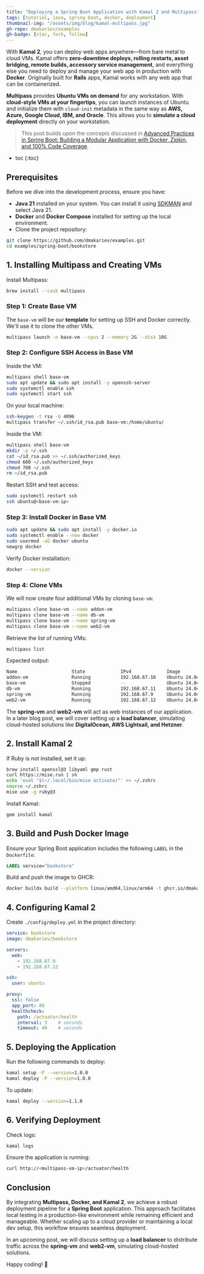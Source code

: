 ```yaml
---
title: "Deploying a Spring Boot Application with Kamal 2 and Multipass"
tags: [tutorial, java, spring boot, docker, deployment]
thumbnail-img: "/assets/img/blog/kamal-multipass.jpg"
gh-repo: dmakariev/examples
gh-badge: [star, fork, follow]
---
```


With **Kamal 2**, you can deploy web apps anywhere—from bare metal to cloud VMs. Kamal offers **zero-downtime deploys, rolling restarts, asset bridging, remote builds, accessory service management**, and everything else you need to deploy and manage your web app in production with **Docker**. Originally built for **Rails** apps, Kamal works with any web app that can be containerized.

**Multipass** provides **Ubuntu VMs on demand** for any workstation. With **cloud-style VMs at your fingertips**, you can launch instances of Ubuntu and initialize them with `cloud-init` metadata in the same way as **AWS, Azure, Google Cloud, IBM, and Oracle**. This allows you to **simulate a cloud deployment** directly on your workstation.

> This post builds upon the concepts discussed in [Advanced Practices in Spring Boot: Building a Modular Application with Docker, Zipkin, and 100% Code Coverage](https://www.makariev.com/blog/advanced-spring-boot-structure-clean-architecture-modulith/).

* toc
{:toc}

## Prerequisites
Before we dive into the development process, ensure you have:

- **Java 21** installed on your system. You can install it using [SDKMAN](https://sdkman.io/usage) and select Java 21.
- **Docker** and **Docker Compose** installed for setting up the local environment.
- Clone the project repository:

```sh
git clone https://github.com/dmakariev/examples.git
cd examples/spring-boot/bookstore
```

## 1. Installing Multipass and Creating VMs
Install Multipass:
```sh
brew install --cask multipass
```

### Step 1: Create Base VM
The `base-vm` will be our **template** for setting up SSH and Docker correctly. We'll use it to clone the other VMs.
```sh
multipass launch -n base-vm --cpus 2 --memory 2G --disk 10G
```

### Step 2: Configure SSH Access in Base VM
Inside the VM:
```sh
multipass shell base-vm
sudo apt update && sudo apt install -y openssh-server
sudo systemctl enable ssh
sudo systemctl start ssh
```

On your local machine:
```sh
ssh-keygen -t rsa -b 4096
multipass transfer ~/.ssh/id_rsa.pub base-vm:/home/ubuntu/
```

Inside the VM:
```sh
multipass shell base-vm
mkdir -p ~/.ssh
cat ~/id_rsa.pub >> ~/.ssh/authorized_keys
chmod 600 ~/.ssh/authorized_keys
chmod 700 ~/.ssh
rm ~/id_rsa.pub
```

Restart SSH and test access:
```sh
sudo systemctl restart ssh
ssh ubuntu@<base-vm-ip>
```

### Step 3: Install Docker in Base VM
```sh
sudo apt update && sudo apt install -y docker.io
sudo systemctl enable --now docker
sudo usermod -aG docker ubuntu
newgrp docker
```

Verify Docker installation:
```sh
docker --version
```

### Step 4: Clone VMs
We will now create four additional VMs by cloning `base-vm`:
```sh
multipass clone base-vm --name addon-vm
multipass clone base-vm --name db-vm
multipass clone base-vm --name spring-vm
multipass clone base-vm --name web2-vm
```

Retrieve the list of running VMs:
```sh
multipass list
```
Expected output:
```sh
Name                    State             IPv4             Image
addon-vm                Running           192.168.67.10    Ubuntu 24.04 LTS
base-vm                 Stopped           --               Ubuntu 24.04 LTS
db-vm                   Running           192.168.67.11    Ubuntu 24.04 LTS
spring-vm               Running           192.168.67.9     Ubuntu 24.04 LTS
web2-vm                 Running           192.168.67.12    Ubuntu 24.04 LTS
```

The **spring-vm** and **web2-vm** will act as web instances of our application. In a later blog post, we will cover setting up a **load balancer**, simulating cloud-hosted solutions like **DigitalOcean, AWS Lightsail, and Hetzner**.

## 2. Install Kamal 2
If Ruby is not installed, set it up:
```sh
brew install openssl@3 libyaml gmp rust
curl https://mise.run | sh
echo 'eval "$(~/.local/bin/mise activate)"' >> ~/.zshrc
source ~/.zshrc
mise use -g ruby@3
```

Install Kamal:
```sh
gem install kamal
```

## 3. Build and Push Docker Image
Ensure your Spring Boot application includes the following `LABEL` in the `Dockerfile`:
```Dockerfile
LABEL service="bookstore"
```

Build and push the image to GHCR:
```sh
docker buildx build --platform linux/amd64,linux/arm64 -t ghcr.io/dmakariev/bookstore:1.0.0 --push .
```

## 4. Configuring Kamal 2
Create `./config/deploy.yml` in the project directory:
```yaml
service: bookstore
image: dmakariev/bookstore

servers:
  web:
    - 192.168.67.9
    - 192.168.67.12

ssh:
  user: ubuntu

proxy:
  ssl: false
  app_port: 80
  healthcheck:
    path: /actuator/health
    interval: 3    # seconds
    timeout: 40    # seconds
```

## 5. Deploying the Application
Run the following commands to deploy:
```sh
kamal setup -P --version=1.0.0
kamal deploy -P --version=1.0.0
```

To update:
```sh
kamal deploy --version=1.1.0
```

## 6. Verifying Deployment
Check logs:
```sh
kamal logs
```

Ensure the application is running:
```sh
curl http://<multipass-vm-ip>/actuator/health
```

## Conclusion
By integrating **Multipass, Docker, and Kamal 2**, we achieve a robust deployment pipeline for a **Spring Boot** application. This approach facilitates local testing in a production-like environment while remaining efficient and manageable. Whether scaling up to a cloud provider or maintaining a local dev setup, this workflow ensures seamless deployment.

In an upcoming post, we will discuss setting up a **load balancer** to distribute traffic across the **spring-vm** and **web2-vm**, simulating cloud-hosted solutions.

Happy coding! 🚀

